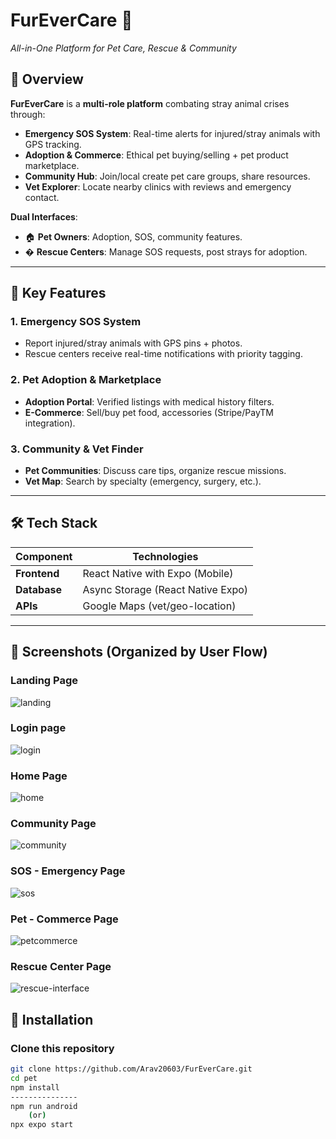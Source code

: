 # FurEverCare 🐾  
*All-in-One Platform for Pet Care, Rescue & Community*   

## 🌟 Overview  
**FurEverCare** is a **multi-role platform** combating stray animal crises through:  
- **Emergency SOS System**: Real-time alerts for injured/stray animals with GPS tracking.  
- **Adoption & Commerce**: Ethical pet buying/selling + pet product marketplace.  
- **Community Hub**: Join/local create pet care groups, share resources.  
- **Vet Explorer**: Locate nearby clinics with reviews and emergency contact.  

**Dual Interfaces**:  
- 🏠 **Pet Owners**: Adoption, SOS, community features.  
- � **Rescue Centers**: Manage SOS requests, post strays for adoption.  

---

## 🚨 Key Features  
### **1. Emergency SOS System**  
- Report injured/stray animals with GPS pins + photos.  
- Rescue centers receive real-time notifications with priority tagging.  

### **2. Pet Adoption & Marketplace**  
- **Adoption Portal**: Verified listings with medical history filters.  
- **E-Commerce**: Sell/buy pet food, accessories (Stripe/PayTM integration).  

### **3. Community & Vet Finder**  
- **Pet Communities**: Discuss care tips, organize rescue missions.  
- **Vet Map**: Search by specialty (emergency, surgery, etc.).  

---

## 🛠️ Tech Stack  
| Component       | Technologies |  
|-----------------|--------------|  
| **Frontend**    | React Native with Expo (Mobile) |  
| **Database**    | Async Storage (React Native Expo) |  
| **APIs**        | Google Maps (vet/geo-location) |  

---

## 📸 Screenshots (Organized by User Flow)  

### **Landing Page**  
![landing](https://github.com/user-attachments/assets/c712d90d-862b-4101-88f3-63dd22d78471)

### **Login page**  
![login](https://github.com/user-attachments/assets/94c821c2-6e24-4ccb-a5ba-da0cc0ac3f0f)

### **Home Page**
![home](https://github.com/user-attachments/assets/c40bf509-8ba6-45c1-99f1-fcf8da6e8d83)

### **Community Page**  
![community](https://github.com/user-attachments/assets/bc43991e-fda0-4893-ae46-098baf4a65b2)

### **SOS - Emergency Page**
![sos](https://github.com/user-attachments/assets/0cacd861-2985-45bd-bdbc-61bd0ad888d8)

### **Pet - Commerce Page**
![petcommerce](https://github.com/user-attachments/assets/fbe1fc12-ffb3-4f9f-a158-af42de47942d)

### **Rescue Center Page**
![rescue-interface](https://github.com/user-attachments/assets/3bf49a6a-d0fb-4290-b40a-26e73073b335)


## 🚀 Installation  
### **Clone this repository**  
```bash
git clone https://github.com/Arav20603/FurEverCare.git
cd pet
npm install
---------------
npm run android
    (or)
npx expo start
